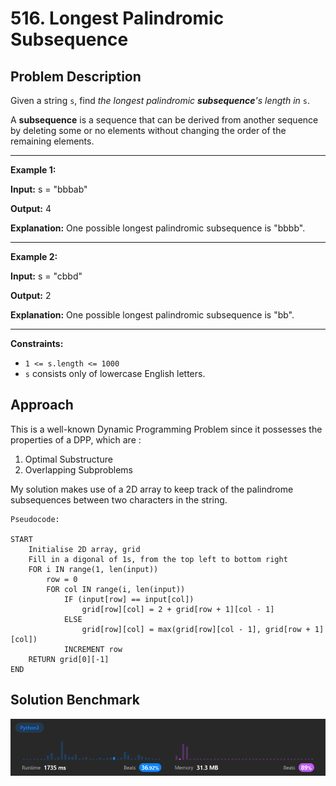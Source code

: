 # 516.  Longest Palindromic Subsequence

## Problem Description

Given a string  `s`, find  _the longest palindromic  **subsequence**'s length in_  `s`.

A  **subsequence**  is a sequence that can be derived from another sequence by deleting some or no elements without changing the order of the remaining elements.

---
**Example 1:**

**Input:** s = "bbbab"

**Output:** 4

**Explanation:** One possible longest palindromic subsequence is "bbbb".

---
**Example 2:**

**Input:** s = "cbbd"

**Output:** 2

**Explanation:** One possible longest palindromic subsequence is "bb".

---
**Constraints:**

-   `1 <= s.length <= 1000`
-   `s`  consists only of lowercase English letters.

## Approach

This is a well-known Dynamic Programming Problem since it possesses the properties of a DPP, which are :
1. Optimal Substructure
2. Overlapping Subproblems

My solution makes use of a 2D array to keep track of the palindrome subsequences between two characters in the string. 

```
Pseudocode:

START
	Initialise 2D array, grid
	Fill in a digonal of 1s, from the top left to bottom right
	FOR i IN range(1, len(input))
		row = 0
		FOR col IN range(i, len(input))
			IF (input[row] == input[col])
				grid[row][col] = 2 + grid[row + 1][col - 1]
			ELSE
				grid[row][col] = max(grid[row][col - 1], grid[row + 1][col])
			INCREMENT row
	RETURN grid[0][-1]
END
```


## Solution Benchmark
![Python3 Solution](images/py_result.png  "Python3 Solution")